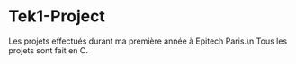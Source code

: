 # Tek1-Project
Les projets effectués durant ma première année à Epitech Paris.\n
Tous les projets sont fait en C.

